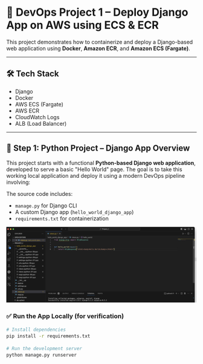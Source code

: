 # 🚀 DevOps Project 1 – Deploy Django App on AWS using ECS & ECR

This project demonstrates how to containerize and deploy a Django-based web application using **Docker**, **Amazon ECR**, and **Amazon ECS (Fargate)**.

---

## 🛠️ Tech Stack

- Django
- Docker
- AWS ECS (Fargate)
- AWS ECR
- CloudWatch Logs
- ALB (Load Balancer)

---

## 📁 Step 1: Python Project – Django App Overview

This project starts with a functional **Python-based Django web application**, developed to serve a basic "Hello World" page. The goal is to take this working local application and deploy it using a modern DevOps pipeline involving:

The source code includes:
- `manage.py` for Django CLI
- A custom Django app (`hello_world_django_app`)
- `requirements.txt` for containerization

![Django View Function](images/step1-view-function.png)



### ✅ Run the App Locally (for verification)

```bash
# Install dependencies 
pip install -r requirements.txt

# Run the development server
python manage.py runserver

